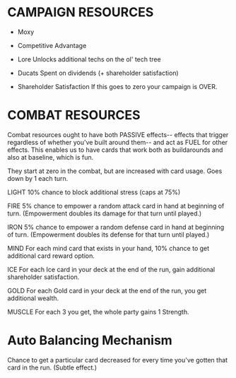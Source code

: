 # CAMPAIGN RESOURCES

- Moxy

- Competitive Advantage

- Lore
Unlocks additional techs on the ol' tech tree
- Ducats
Spent on dividends (+ shareholder satisfaction)
- Shareholder Satisfaction
If this goes to zero your campaign is OVER.


# COMBAT RESOURCES

Combat resources ought to have both PASSIVE effects-- effects that trigger regardless of whether you've built around them-- and act as FUEL for other effects.
This enables us to have cards that work both as buildarounds and also at baseline, which is fun.

They start at zero in the combat, but are increased with card usage.  Goes down by 1 each turn.

LIGHT
10% chance to block additional stress (caps at 75%)

FIRE
5% chance to empower a random attack card in hand at beginning of turn.  (Empowerment doubles its damage for that turn until played.)

IRON
5% chance to empower a random defense card in hand at beginning of turn.  (Empowerment doubles its defense for that turn until played.)

MIND
For each mind card that exists in your hand, 10% chance to get additional card reward option.

ICE
For each Ice card in your deck at the end of the run, gain additional shareholder satisfaction.

GOLD
For each Gold card in your deck at the end of the run, you get additional wealth.

MUSCLE
For each 3 you get, the whole party gains 1 Strength.


# Auto Balancing Mechanism
Chance to get a particular card decreased for every time you've gotten that card in the run.  (Subtle effect.)